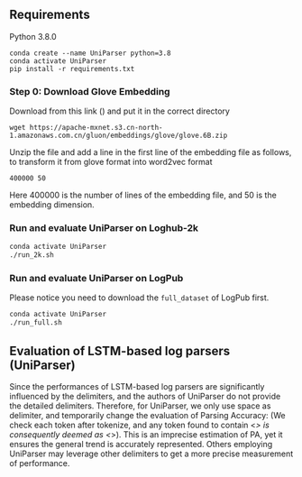 ## Requirements
Python 3.8.0

```shell
conda create --name UniParser python=3.8
conda activate UniParser
pip install -r requirements.txt
```

### Step 0: Download Glove Embedding

Download from this link () and put it in the correct directory

```shell
wget https://apache-mxnet.s3.cn-north-1.amazonaws.com.cn/gluon/embeddings/glove/glove.6B.zip
```

Unzip the file and add a line in the first line of the embedding file as follows, to transform it from glove format into word2vec format

```
400000 50
```

Here 400000 is the number of lines of the embedding file, and 50 is the embedding dimension.

### Run and evaluate UniParser on Loghub-2k

```bash
conda activate UniParser
./run_2k.sh
```

### Run and evaluate UniParser on LogPub

Please notice you need to download the `full_dataset` of LogPub first.

```bash
conda activate UniParser
./run_full.sh
```

## Evaluation of LSTM-based log parsers (UniParser)

Since the performances of LSTM-based log parsers are significantly influenced by the delimiters, and the authors of UniParser do not provide the detailed delimiters. Therefore, for UniParser, we only use space as delimiter, and temporarily change the evaluation of Parsing Accuracy: (We check each token after tokenize, and any token found to contain <*> is consequently deemed as <*>).
This is an imprecise estimation of PA, yet it ensures the general trend is accurately represented.
Others employing UniParser may leverage other delimiters to get a more precise measurement of performance.



<!-- ### Step 1: Preprocess VALB dataset 

Transfer the VALB format into the format that can be used by the model.

```bash
conda activate UniParser
python process_log_parsing_input_to_ner.py
```

### Step 2: Train the model
```bash
# train on all datasets
conda activate UniParser
python TrainNERLogAll.py
```

### Step 3: Infer the data with trained models
Input is in a .csv file format, with a column of "Content" 
```bash
# infer on all datasets
conda activate UniParser
python InferNERLogAll.py
```
 -->
